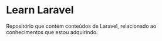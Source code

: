 # Learn Laravel

Repositório que contém conteúdos de Laravel, relacionado ao conhecimentos que estou adquirindo.
